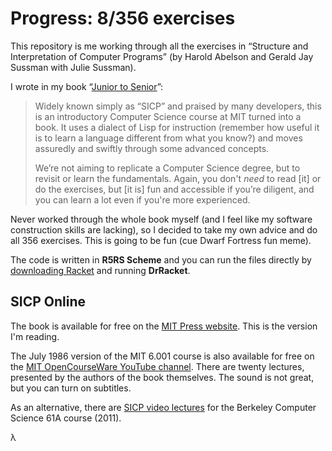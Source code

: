 # Progress: 8/356 exercises

This repository is me working through all the exercises in “Structure and Interpretation of Computer Programs” (by Harold Abelson and Gerald Jay Sussman with Julie Sussman).

I wrote in my book “[Junior to Senior](https://gum.co/junior-to-senior)”:

> Widely known simply as “SICP” and praised by many developers, this is an introductory Computer Science course at MIT turned into a book. It uses a dialect of Lisp for instruction (remember how useful it is to learn a language different from what you know?) and moves assuredly and swiftly through some advanced concepts.
>
> We’re not aiming to replicate a Computer Science degree, but to revisit or learn the fundamentals. Again, you don't _need_ to read [it] or do the exercises, but [it is] fun and accessible if you’re diligent, and you can learn a lot even if you're more experienced.

Never worked through the whole book myself (and I feel like my software construction skills are lacking), so I decided to take my own advice and do all 356 exercises. This is going to be fun (cue Dwarf Fortress fun meme).

The code is written in **R5RS Scheme** and you can run the files directly by [downloading Racket](https://download.racket-lang.org/) and running **DrRacket**.

## SICP Online

The book is available for free on the [MIT Press website](https://mitpress.mit.edu/sicp/). This is the version I'm reading.

The July 1986 version of the MIT 6.001 course is also available for free on the [MIT OpenCourseWare YouTube channel](https://www.youtube.com/playlist?list=PLE18841CABEA24090). There are twenty lectures, presented by the authors of the book themselves. The sound is not great, but you can turn on subtitles.

As an alternative, there are [SICP video lectures](https://archive.org/details/ucberkeley-webcast-PL3E89002AA9B9879E?sort=titleSorter) for the Berkeley Computer Science 61A course (2011).

λ
